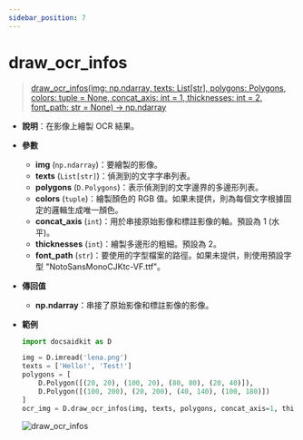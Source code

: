```yaml
---
sidebar_position: 7
---
```


# draw_ocr_infos

> [draw_ocr_infos(img: np.ndarray, texts: List[str], polygons: Polygons, colors: tuple = None, concat_axis: int = 1, thicknesses: int = 2, font_path: str = None) -> np.ndarray](https://github.com/DocsaidLab/DocsaidKit/blob/71170598902b6f8e89a969f1ce27ed4fd05b2ff2/docsaidkit/vision/visualization/draw.py#L308)

- **說明**：在影像上繪製 OCR 結果。

- **參數**

  - **img** (`np.ndarray`)：要繪製的影像。
  - **texts** (`List[str]`)：偵測到的文字字串列表。
  - **polygons** (`D.Polygons`)：表示偵測到的文字邊界的多邊形列表。
  - **colors** (`tuple`)：繪製顏色的 RGB 值。如果未提供，則為每個文字根據固定的邏輯生成唯一顏色。
  - **concat_axis** (`int`)：用於串接原始影像和標註影像的軸。預設為 1 (水平)。
  - **thicknesses** (`int`)：繪製多邊形的粗細。預設為 2。
  - **font_path** (`str`)：要使用的字型檔案的路徑。如果未提供，則使用預設字型 "NotoSansMonoCJKtc-VF.ttf"。

- **傳回值**

  - **np.ndarray**：串接了原始影像和標註影像的影像。

- **範例**

  ```python
  import docsaidkit as D

  img = D.imread('lena.png')
  texts = ['Hello!', 'Test!']
  polygons = [
      D.Polygon([(20, 20), (100, 20), (80, 80), (20, 40)]),
      D.Polygon([(100, 200), (20, 200), (40, 140), (100, 180)])
  ]
  ocr_img = D.draw_ocr_infos(img, texts, polygons, concat_axis=1, thicknesses=2)
  ```

  ![draw_ocr_infos](./resource/test_draw_ocr_infos.jpg)

